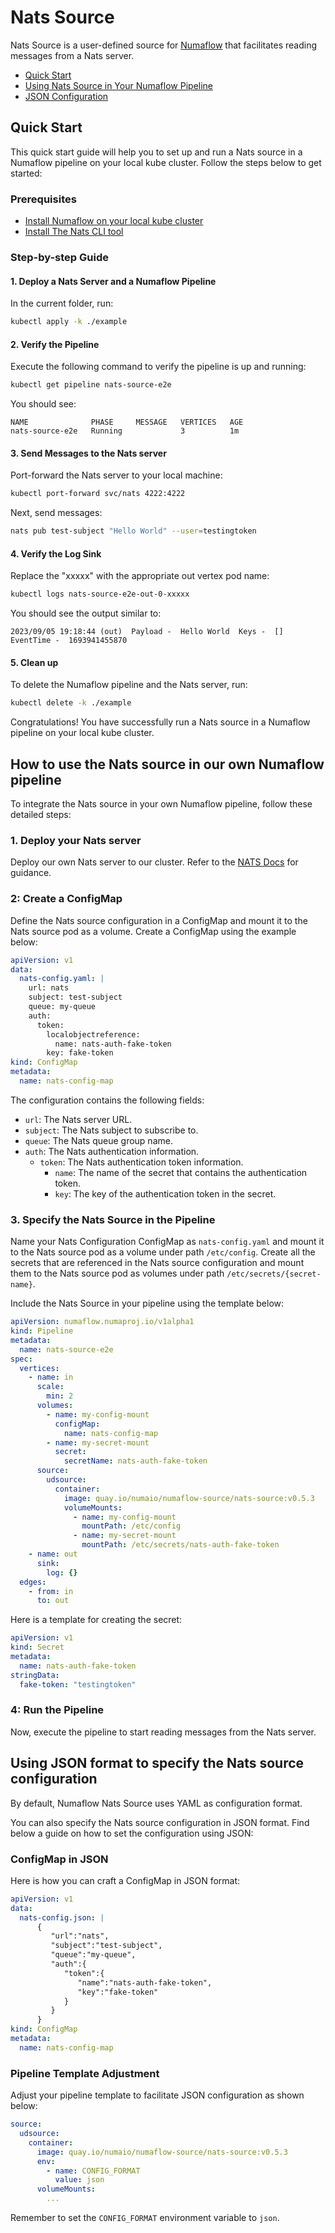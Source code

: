 # Nats Source
Nats Source is a user-defined source for [Numaflow](https://numaflow.numaproj.io/)
that facilitates reading messages from a Nats server.

- [Quick Start](#Quick-Start)
- [Using Nats Source in Your Numaflow Pipeline](#how-to-use-the-nats-source-in-our-own-numaflow-pipeline)
- [JSON Configuration](#using-json-format-to-specify-the-nats-source-configuration)

## Quick Start
This quick start guide will help you to set up and run a Nats source in a Numaflow pipeline on your local kube cluster. Follow the steps below to get started:

### Prerequisites
* [Install Numaflow on your local kube cluster](https://numaflow.numaproj.io/quick-start/)
* [Install The Nats CLI tool](https://github.com/nats-io/natscli)

### Step-by-step Guide

#### 1. Deploy a Nats Server and a Numaflow Pipeline

In the current folder, run:
```bash
kubectl apply -k ./example
```

#### 2. Verify the Pipeline

Execute the following command to verify the pipeline is up and running:
```bash
kubectl get pipeline nats-source-e2e
```
You should see:
```
NAME              PHASE     MESSAGE   VERTICES   AGE
nats-source-e2e   Running             3          1m
```
#### 3. Send Messages to the Nats server

Port-forward the Nats server to your local machine:
```bash
kubectl port-forward svc/nats 4222:4222
```

Next, send messages:
```bash
nats pub test-subject "Hello World" --user=testingtoken
```

#### 4. Verify the Log Sink

Replace the "xxxxx" with the appropriate out vertex pod name:
```bash
kubectl logs nats-source-e2e-out-0-xxxxx
```

You should see the output similar to:
```
2023/09/05 19:18:44 (out)  Payload -  Hello World  Keys -  []  EventTime -  1693941455870
```

#### 5. Clean up

To delete the Numaflow pipeline and the Nats server, run:
```bash
kubectl delete -k ./example
```

Congratulations! You have successfully run a Nats source in a Numaflow pipeline on your local kube cluster.

## How to use the Nats source in our own Numaflow pipeline

To integrate the Nats source in your own Numaflow pipeline, follow these detailed steps:

### 1. Deploy your Nats server
Deploy our own Nats server to our cluster. Refer to the [NATS Docs](https://docs.nats.io/running-a-nats-service/introduction) for guidance.

### 2: Create a ConfigMap
Define the Nats source configuration in a ConfigMap and mount it to the Nats source pod as a volume. Create a ConfigMap using the example below:

```yaml
apiVersion: v1
data:
  nats-config.yaml: |
    url: nats
    subject: test-subject
    queue: my-queue
    auth:
      token:
        localobjectreference:
          name: nats-auth-fake-token
        key: fake-token
kind: ConfigMap
metadata:
  name: nats-config-map
```

The configuration contains the following fields:
* `url`: The Nats server URL.
* `subject`: The Nats subject to subscribe to.
* `queue`: The Nats queue group name.
* `auth`: The Nats authentication information.
  * `token`: The Nats authentication token information.
    * `name`: The name of the secret that contains the authentication token.
    * `key`: The key of the authentication token in the secret.

### 3. Specify the Nats Source in the Pipeline
Name your Nats Configuration ConfigMap as `nats-config.yaml` and mount it to the Nats source pod as a volume under path `/etc/config`.
Create all the secrets that are referenced in the Nats source configuration and mount them to the Nats source pod as volumes under path `/etc/secrets/{secret-name}`.

Include the Nats Source in your pipeline using the template below:

```yaml
apiVersion: numaflow.numaproj.io/v1alpha1
kind: Pipeline
metadata:
  name: nats-source-e2e
spec:
  vertices:
    - name: in
      scale:
        min: 2
      volumes:
        - name: my-config-mount
          configMap:
            name: nats-config-map
        - name: my-secret-mount
          secret:
            secretName: nats-auth-fake-token
      source:
        udsource:
          container:
            image: quay.io/numaio/numaflow-source/nats-source:v0.5.3
            volumeMounts:
              - name: my-config-mount
                mountPath: /etc/config
              - name: my-secret-mount
                mountPath: /etc/secrets/nats-auth-fake-token
    - name: out
      sink:
        log: {}
  edges:
    - from: in
      to: out
```

Here is a template for creating the secret:

```yaml
apiVersion: v1
kind: Secret
metadata:
  name: nats-auth-fake-token
stringData:
  fake-token: "testingtoken"
```

### 4: Run the Pipeline
Now, execute the pipeline to start reading messages from the Nats server.

## Using JSON format to specify the Nats source configuration
By default, Numaflow Nats Source uses YAML as configuration format.

You can also specify the Nats source configuration in JSON format. Find below a guide on how to set the configuration using JSON:

### ConfigMap in JSON
Here is how you can craft a ConfigMap in JSON format:
```yaml
apiVersion: v1
data:
  nats-config.json: |
      {
         "url":"nats",
         "subject":"test-subject",
         "queue":"my-queue",
         "auth":{
            "token":{
               "name":"nats-auth-fake-token",
               "key":"fake-token"
            }
         }
      }
kind: ConfigMap
metadata:
  name: nats-config-map
```

### Pipeline Template Adjustment
Adjust your pipeline template to facilitate JSON configuration as shown below:
```yaml
source:
  udsource:
    container:
      image: quay.io/numaio/numaflow-source/nats-source:v0.5.3
      env:
        - name: CONFIG_FORMAT
          value: json
      volumeMounts:
        ...
```

Remember to set the `CONFIG_FORMAT` environment variable to `json`.